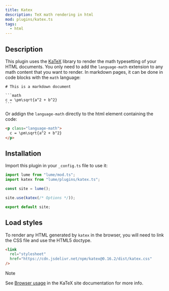 ```yaml
---
title: Katex
description: TeX math rendering in html
mod: plugins/katex.ts
tags:
  - html
---
```


## Description

This plugin uses the [KaTeX](https://katex.org/) library to render the math
typesetting of your HTML documents. You only need to add the `language-math`
extension to any math content that you want to render. In markdown pages, it can
be done in code blocks with the `math` language:

<pre><code class="language-md hljs"># This is a markdown document

```math
c = \pm\sqrt{a^2 + b^2}
```
</pre></code>

Or addign the `language-math` directly to the html element containing the code:

```html
<p class="language-math">
  c = \pm\sqrt{a^2 + b^2}
</p>
```

## Installation

Import this plugin in your `_config.ts` file to use it:

```js
import lume from "lume/mod.ts";
import katex from "lume/plugins/katex.ts";

const site = lume();

site.use(katex(/* Options */));

export default site;
```

## Load styles

To render any HTML generated by `katex` in the browser, you will need to link
the CSS file and use the HTML5 doctype.

```html
<link
  rel="stylesheet"
  href="https://cdn.jsdelivr.net/npm/katex@0.16.2/dist/katex.css"
/>
```

> [!note]
>
> See [Browser usage](https://katex.org/docs/browser.html) in the KaTeX site
> documentation for more info.
